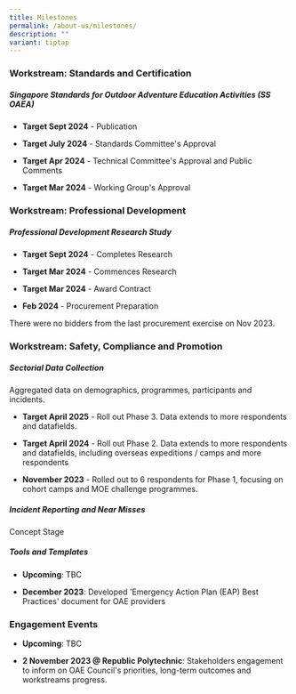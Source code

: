 ```yaml
---
title: Milestones
permalink: /about-us/milestones/
description: ""
variant: tiptap
---
```

<h3><strong>Workstream: Standards and Certification</strong></h3><h5><em>Singapore Standards for Outdoor Adventure Education Activities (SS OAEA)</em></h5><ul data-tight="true" class="tight"><li><p><strong>Target Sept 2024</strong> - Publication</p></li><li><p><strong>Target July 2024</strong> - Standards Committee's Approval</p></li><li><p><strong>Target Apr 2024</strong> - Technical Committee's Approval and Public Comments</p></li><li><p><strong>Target Mar 2024</strong> - Working Group's Approval</p></li></ul><h3><strong>Workstream: Professional Development</strong></h3><h5><em>Professional Development Research Study</em></h5><ul data-tight="true" class="tight"><li><p><strong>Target Sept 2024</strong> - Completes Research</p></li><li><p><strong>Target Mar 2024</strong> - Commences Research</p></li><li><p><strong>Target Mar 2024</strong> - Award Contract</p></li><li><p><strong>Feb 2024</strong> - Procurement Preparation</p></li></ul><p>There were no bidders from the last procurement exercise on Nov 2023.</p><h3><strong>Workstream: Safety, Compliance and Promotion</strong></h3><h5><em>Sectorial Data Collection</em></h5><p>Aggregated data on demographics, programmes, participants and incidents.</p><ul data-tight="true" class="tight"><li><p><strong>Target April 2025</strong> - Roll out Phase 3. Data extends to more respondents and datafields.</p></li><li><p><strong>Target April 2024</strong> - Roll out Phase 2. Data extends to more respondents and datafields, including overseas expeditions / camps and more respondents</p></li><li><p><strong>November 2023</strong> - Rolled out to 6 respondents for Phase 1, focusing on cohort camps and MOE challenge programmes.</p></li></ul><h5><em>Incident Reporting and Near Misses</em></h5><p>Concept Stage</p><h5><em>Tools and Templates</em></h5><ul data-tight="true" class="tight"><li><p><strong>Upcoming</strong>: TBC</p></li><li><p><strong>December 2023</strong>: Developed 'Emergency Action Plan (EAP) Best Practices' document for OAE providers</p></li></ul><h3><strong>Engagement Events</strong></h3><ul data-tight="true" class="tight"><li><p><strong>Upcoming</strong>: TBC</p></li><li><p><strong>2 November 2023 @ Republic Polytechnic</strong>: Stakeholders engagement to inform on OAE Council's priorities, long-term outcomes and workstreams progress.</p></li></ul><p></p>